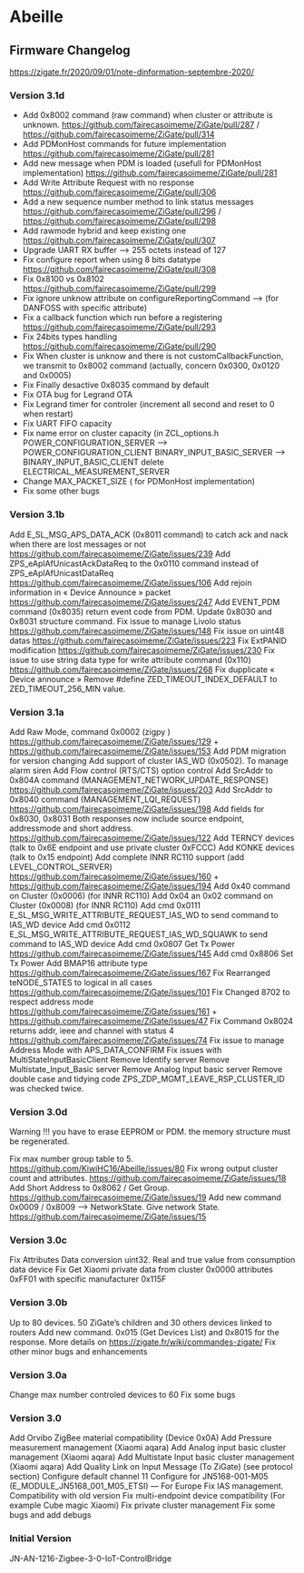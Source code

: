 # Abeille

## Firmware Changelog

https://zigate.fr/2020/09/01/note-dinformation-septembre-2020/

### Version 3.1d

* Add 0x8002 command (raw command) when cluster or attribute is unknown. https://github.com/fairecasoimeme/ZiGate/pull/287 / https://github.com/fairecasoimeme/ZiGate/pull/314
* Add PDMonHost commands for future implementation https://github.com/fairecasoimeme/ZiGate/pull/281
* Add new message when PDM is loaded (usefull for PDMonHost implementation) https://github.com/fairecasoimeme/ZiGate/pull/281
* Add Write Attribute Request with no response https://github.com/fairecasoimeme/ZiGate/pull/306
* Add a new sequence number method to link status messages https://github.com/fairecasoimeme/ZiGate/pull/296 / https://github.com/fairecasoimeme/ZiGate/pull/298
* Add rawmode hybrid and keep existing one https://github.com/fairecasoimeme/ZiGate/pull/307
* Upgrade UART RX buffer --> 255 octets instead of 127
* Fix configure report when using 8 bits datatype https://github.com/fairecasoimeme/ZiGate/pull/308
* Fix 0x8100 vs 0x8102 https://github.com/fairecasoimeme/ZiGate/pull/299
* Fix ignore unknow attribute on configureReportingCommand --> (for DANFOSS with specific attribute)
* Fix a callback function which run before a registering https://github.com/fairecasoimeme/ZiGate/pull/293
* Fix 24bits types handling https://github.com/fairecasoimeme/ZiGate/pull/290
* Fix When cluster is unknow and there is not customCallbackFunction, we transmit to 0x8002 command (actually, concern 0x0300, 0x0120 and 0x0005)
* Fix Finally desactive 0x8035 command by default
* Fix OTA bug for Legrand OTA
* Fix Legrand timer for controler (increment all second and reset to 0 when restart)
* Fix UART FIFO capacity
* Fix name error on cluster capacity (in ZCL_options.h
        POWER_CONFIGURATION_SERVER --> POWER_CONFIGURATION_CLIENT
        BINARY_INPUT_BASIC_SERVER --> BINARY_INPUT_BASIC_CLIENT
        delete ELECTRICAL_MEASUREMENT_SERVER
* Change MAX_PACKET_SIZE ( for PDMonHost implementation)
* Fix some other bugs



### Version 3.1b

Add E_SL_MSG_APS_DATA_ACK (0x8011 command) to catch ack and nack when there are lost messages or not https://github.com/fairecasoimeme/ZiGate/issues/239
Add ZPS_eAplAfUnicastAckDataReq to the 0x0110 command instead of ZPS_eAplAfUnicastDataReq https://github.com/fairecasoimeme/ZiGate/issues/106
Add rejoin information in « Device Announce » packet https://github.com/fairecasoimeme/ZiGate/issues/247
Add EVENT_PDM command (0x8035) return event code from PDM.
Update 0x8030 and 0x8031 structure command.
Fix issue to manage Livolo status https://github.com/fairecasoimeme/ZiGate/issues/148
Fix issue on uint48 datas https://github.com/fairecasoimeme/ZiGate/issues/223
Fix ExtPANID modification https://github.com/fairecasoimeme/ZiGate/issues/230
Fix issue to use string data type for write attribute command (0x110) https://github.com/fairecasoimeme/ZiGate/issues/268
Fix dupplicate « Device announce »
Remove #define ZED_TIMEOUT_INDEX_DEFAULT to ZED_TIMEOUT_256_MIN value.

### Version 3.1a
Add Raw Mode, command 0x0002 (zigpy ) https://github.com/fairecasoimeme/ZiGate/issues/129 + https://github.com/fairecasoimeme/ZiGate/issues/153
Add PDM migration for version changing
Add support of cluster IAS_WD (0x0502). To manage alarm siren
Add Flow control (RTS/CTS) option control
Add SrcAddr to 0x804A command (MANAGEMENT_NETWORK_UPDATE_RESPONSE) https://github.com/fairecasoimeme/ZiGate/issues/203
Add SrcAddr to 0x8040 command (MANAGEMENT_LQI_REQUEST) https://github.com/fairecasoimeme/ZiGate/issues/198
Add fields for 0x8030, 0x8031 Both responses now include source endpoint, addressmode and short address. https://github.com/fairecasoimeme/ZiGate/issues/122
Add TERNCY devices (talk to 0x6E endpoint and use private cluster 0xFCCC)
Add KONKE devices (talk to 0x15 endpoint)
Add complete INNR RC110 support (add LEVEL_CONTROL_SERVER) https://github.com/fairecasoimeme/ZiGate/issues/160 + https://github.com/fairecasoimeme/ZiGate/issues/194
Add 0x40 command on Cluster (0x0006) (for INNR RC110)
Add 0x04 an 0x02 command on Cluster (0x0008) (for INNR RC110)
Add cmd 0x0111 E_SL_MSG_WRITE_ATTRIBUTE_REQUEST_IAS_WD to send command to IAS_WD device
Add cmd 0x0112 E_SL_MSG_WRITE_ATTRIBUTE_REQUEST_IAS_WD_SQUAWK to send command to IAS_WD device
Add cmd 0x0807 Get Tx Power https://github.com/fairecasoimeme/ZiGate/issues/145
Add cmd 0x8806 Set Tx Power
Add BMAP16 attribute type https://github.com/fairecasoimeme/ZiGate/issues/167
Fix Rearranged teNODE_STATES to logical in all cases https://github.com/fairecasoimeme/ZiGate/issues/101
Fix Changed 8702 to respect address mode https://github.com/fairecasoimeme/ZiGate/issues/161 + https://github.com/fairecasoimeme/ZiGate/issues/47
Fix Command 0x8024 returns addr, ieee and channel with status 4 https://github.com/fairecasoimeme/ZiGate/issues/74
Fix issue to manage Address Mode with APS_DATA_CONFIRM
Fix issues with MultiStateInputBasicClient
Remove Identify server
Remove Multistate_Input_Basic server
Remove Analog Input basic server
Remove double case and tidying code ZPS_ZDP_MGMT_LEAVE_RSP_CLUSTER_ID was checked twice.

### Version 3.0d
Warning !!! you have to erase EEPROM or PDM. the memory structure must be regenerated.

Fix max number group table to 5. https://github.com/KiwiHC16/Abeille/issues/80
Fix wrong output cluster count and attributes. https://github.com/fairecasoimeme/ZiGate/issues/18
Add Short Address to 0x8062 / Get Group. https://github.com/fairecasoimeme/ZiGate/issues/19
Add new command 0x0009 / 0x8009 –> NetworkState. Give network State. https://github.com/fairecasoimeme/ZiGate/issues/15

### Version 3.0c
Fix Attributes Data conversion uint32. Real and true value from consumption data device
Fix Get Xiaomi private data from cluster 0x0000 attributes 0xFF01 with specific manufacturer 0x115F

### Version 3.0b
Up to 80 devices. 50 ZiGate’s children and 30 others devices linked to routers
Add new command. 0x015 (Get Devices List) and 0x8015 for the response. More details on https://zigate.fr/wiki/commandes-zigate/
Fix other minor bugs and enhancements

### Version 3.0a
Change max number controled devices to 60
Fix some bugs

### Version 3.0
Add Orvibo ZigBee material compatibility (Device 0x0A)
Add Pressure measurement management (Xiaomi aqara)
Add Analog input basic cluster management (Xiaomi aqara)
Add Multistate Input basic cluster management (Xiaomi aqara)
Add Quality Link on Input Message (To ZiGate) (see protocol section)
Configure default channel 11
Configure for JN5168-001-M05 (E_MODULE_JN5168_001_M05_ETSI) — For Europe
Fix IAS management. Compatibility with old version
Fix multi-endpoint device compatibility (For example Cube magic Xiaomi)
Fix private cluster management
Fix some bugs and add debugs

### Initial Version
JN-AN-1216-Zigbee-3-0-IoT-ControlBridge
